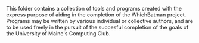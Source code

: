 This folder contains a collection of tools and programs created with the express purpose of aiding in the completion of the WhichBatman project. Programs may be written by various individual or collective authors, and are to be used freely in the pursuit of the succesful completion of the goals of the University of Maine's Computing Club.